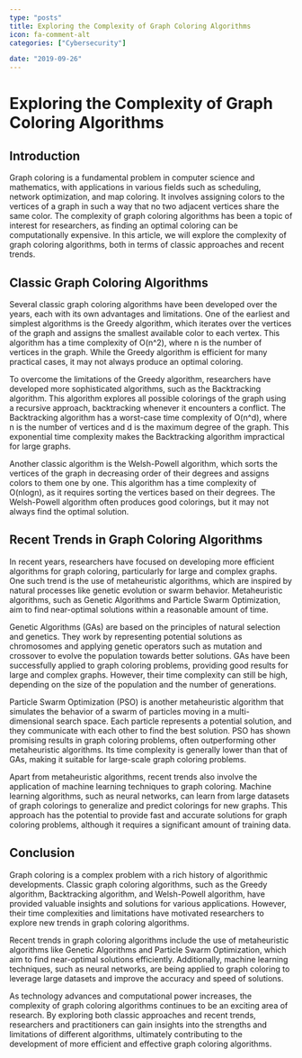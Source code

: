 ```yaml
---
type: "posts"
title: Exploring the Complexity of Graph Coloring Algorithms
icon: fa-comment-alt
categories: ["Cybersecurity"]

date: "2019-09-26"
---
```




# Exploring the Complexity of Graph Coloring Algorithms

## Introduction
Graph coloring is a fundamental problem in computer science and mathematics, with applications in various fields such as scheduling, network optimization, and map coloring. It involves assigning colors to the vertices of a graph in such a way that no two adjacent vertices share the same color. The complexity of graph coloring algorithms has been a topic of interest for researchers, as finding an optimal coloring can be computationally expensive. In this article, we will explore the complexity of graph coloring algorithms, both in terms of classic approaches and recent trends.

## Classic Graph Coloring Algorithms
Several classic graph coloring algorithms have been developed over the years, each with its own advantages and limitations. One of the earliest and simplest algorithms is the Greedy algorithm, which iterates over the vertices of the graph and assigns the smallest available color to each vertex. This algorithm has a time complexity of O(n^2), where n is the number of vertices in the graph. While the Greedy algorithm is efficient for many practical cases, it may not always produce an optimal coloring.

To overcome the limitations of the Greedy algorithm, researchers have developed more sophisticated algorithms, such as the Backtracking algorithm. This algorithm explores all possible colorings of the graph using a recursive approach, backtracking whenever it encounters a conflict. The Backtracking algorithm has a worst-case time complexity of O(n^d), where n is the number of vertices and d is the maximum degree of the graph. This exponential time complexity makes the Backtracking algorithm impractical for large graphs.

Another classic algorithm is the Welsh-Powell algorithm, which sorts the vertices of the graph in decreasing order of their degrees and assigns colors to them one by one. This algorithm has a time complexity of O(nlogn), as it requires sorting the vertices based on their degrees. The Welsh-Powell algorithm often produces good colorings, but it may not always find the optimal solution.

## Recent Trends in Graph Coloring Algorithms
In recent years, researchers have focused on developing more efficient algorithms for graph coloring, particularly for large and complex graphs. One such trend is the use of metaheuristic algorithms, which are inspired by natural processes like genetic evolution or swarm behavior. Metaheuristic algorithms, such as Genetic Algorithms and Particle Swarm Optimization, aim to find near-optimal solutions within a reasonable amount of time.

Genetic Algorithms (GAs) are based on the principles of natural selection and genetics. They work by representing potential solutions as chromosomes and applying genetic operators such as mutation and crossover to evolve the population towards better solutions. GAs have been successfully applied to graph coloring problems, providing good results for large and complex graphs. However, their time complexity can still be high, depending on the size of the population and the number of generations.

Particle Swarm Optimization (PSO) is another metaheuristic algorithm that simulates the behavior of a swarm of particles moving in a multi-dimensional search space. Each particle represents a potential solution, and they communicate with each other to find the best solution. PSO has shown promising results in graph coloring problems, often outperforming other metaheuristic algorithms. Its time complexity is generally lower than that of GAs, making it suitable for large-scale graph coloring problems.

Apart from metaheuristic algorithms, recent trends also involve the application of machine learning techniques to graph coloring. Machine learning algorithms, such as neural networks, can learn from large datasets of graph colorings to generalize and predict colorings for new graphs. This approach has the potential to provide fast and accurate solutions for graph coloring problems, although it requires a significant amount of training data.

## Conclusion
Graph coloring is a complex problem with a rich history of algorithmic developments. Classic graph coloring algorithms, such as the Greedy algorithm, Backtracking algorithm, and Welsh-Powell algorithm, have provided valuable insights and solutions for various applications. However, their time complexities and limitations have motivated researchers to explore new trends in graph coloring algorithms.

Recent trends in graph coloring algorithms include the use of metaheuristic algorithms like Genetic Algorithms and Particle Swarm Optimization, which aim to find near-optimal solutions efficiently. Additionally, machine learning techniques, such as neural networks, are being applied to graph coloring to leverage large datasets and improve the accuracy and speed of solutions.

As technology advances and computational power increases, the complexity of graph coloring algorithms continues to be an exciting area of research. By exploring both classic approaches and recent trends, researchers and practitioners can gain insights into the strengths and limitations of different algorithms, ultimately contributing to the development of more efficient and effective graph coloring algorithms.